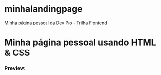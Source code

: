 # minhalandingpage
Minha página pessoal da Dev Pro - Trilha Frontend

# Minha página pessoal usando HTML & CSS

### Preview:

[]()
